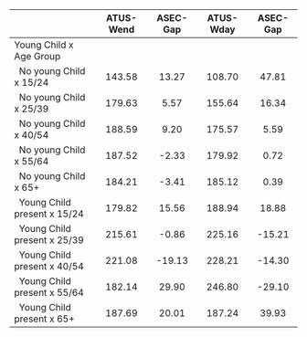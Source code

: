 
|                      |    ATUS-Wend |     ASEC-Gap |    ATUS-Wday |     ASEC-Gap |
| -------------------- | :----------: | :----------: | :----------: | :----------: |
| Young Child x Age Group |              |              |              |              |
| &nbsp;&nbsp;No young Child x 15/24 |       143.58 |        13.27 |       108.70 |        47.81 |
| &nbsp;&nbsp;No young Child x 25/39 |       179.63 |         5.57 |       155.64 |        16.34 |
| &nbsp;&nbsp;No young Child x 40/54 |       188.59 |         9.20 |       175.57 |         5.59 |
| &nbsp;&nbsp;No young Child x 55/64 |       187.52 |        -2.33 |       179.92 |         0.72 |
| &nbsp;&nbsp;No young Child x 65+ |       184.21 |        -3.41 |       185.12 |         0.39 |
| &nbsp;&nbsp;Young Child present x 15/24 |       179.82 |        15.56 |       188.94 |        18.88 |
| &nbsp;&nbsp;Young Child present x 25/39 |       215.61 |        -0.86 |       225.16 |       -15.21 |
| &nbsp;&nbsp;Young Child present x 40/54 |       221.08 |       -19.13 |       228.21 |       -14.30 |
| &nbsp;&nbsp;Young Child present x 55/64 |       182.14 |        29.90 |       246.80 |       -29.10 |
| &nbsp;&nbsp;Young Child present x 65+ |       187.69 |        20.01 |       187.24 |        39.93 |

